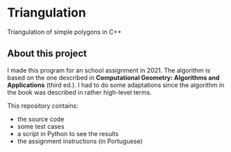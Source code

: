 # Triangulation
Triangulation of simple polygons in C++

## About this project
I made this program for an school assignment in 2021. The algorithm is based on the one described in **Computational Geometry: Algorithms and Applications** (third ed.). I had to do some adaptations since the algorithm in the book was described in rather high-level terms.

This repository contains:
- the source code
- some test cases
- a script in Python to see the results
- the assignment instructions (in Portuguese)
